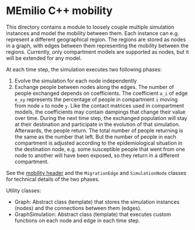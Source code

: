 # MEmilio C++ mobility

This directory contains a module to loosely couple multiple simulation instances and model the mobility between them. Each instance can e.g. represent a different geographical region. The regions are stored as nodes in a graph, with edges between them representing the mobility between the regions. Currently, only compartment models are supported as nodes, but it will be extended for any model.

At each time step, the simulation executes two following phases:
1. Evolve the simulation for each node independently
2. Exchange people between nodes along the edges. The number of people exchanged depends on coefficients. The coefficient `a_i` of edge `e_xy` represents the percentage of people in compartment `i` moving from node `x` to node `y`. Like the contact matrices used in compartment models, the coefficients may contain dampings that change their value over time. During the next time step, the exchanged population will stay at their destination and participate in the evolution of that simulation. Afterwards, the people return. The total number of people returning is the same as the number that left. But the number of people in each compartment is adjusted according to the epidemiological situation in the destination node, e.g. some susceptible people that went from one node to another will have been exposed, so they return in a different compartment.

See the [mobility header](metapopulation_mobility_instant.h) and the `MigrationEdge` and `SimulationNode` classes for technical details of the two phases.

Utility classes:
- Graph: Abstract class (template) that stores the simulation instances (nodes) and the connections between them (edges).
- GraphSimulation: Abstract class (template) that executes custom functions on each node and edge in each time step.

